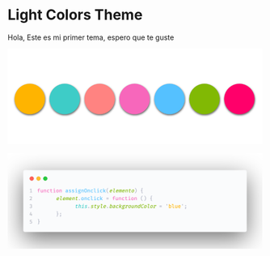 # Light Colors Theme

Hola, Este es mi primer tema, espero que te guste

![](https://raw.githubusercontent.com/Rafael-117/light-colors-theme/master/colors.png?token=APEJXMYA64OO4QKY3QZ6WS27FZRUU)


![](https://raw.githubusercontent.com/Rafael-117/light-colors-theme/master/code-snapshot.png?token=APEJXM6VDOSLPVPNLJF5GBS7FZRSO)
